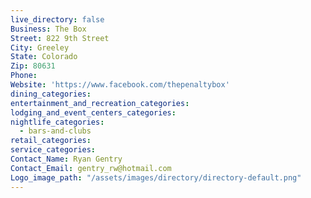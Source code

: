 ```yaml
---
live_directory: false
Business: The Box
Street: 822 9th Street
City: Greeley
State: Colorado
Zip: 80631
Phone:
Website: 'https://www.facebook.com/thepenaltybox'
dining_categories:
entertainment_and_recreation_categories:
lodging_and_event_centers_categories:
nightlife_categories:
  - bars-and-clubs
retail_categories:
service_categories:
Contact_Name: Ryan Gentry
Contact_Email: gentry_rw@hotmail.com
Logo_image_path: "/assets/images/directory/directory-default.png"
---
```



